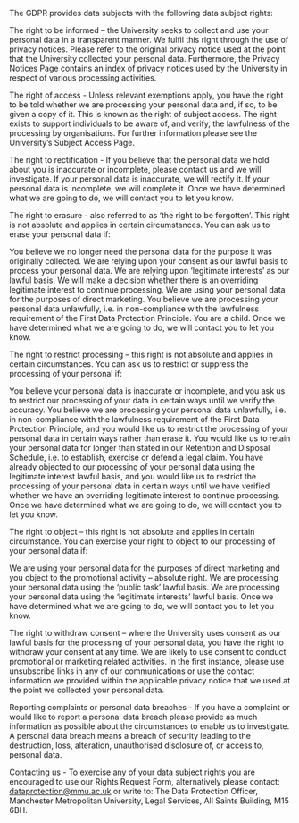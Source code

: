 The GDPR provides data subjects with the following data subject rights:

The right to be informed – the University seeks to collect and use your personal data in a transparent manner. We fulfil this right through the use of privacy notices. Please refer to the original privacy notice used at the point that the University collected your personal data. Furthermore, the Privacy Notices Page contains an index of privacy notices used by the University in respect of various processing activities.

The right of access - Unless relevant exemptions apply, you have the right to be told whether we are processing your personal data and, if so, to be given a copy of it. This is known as the right of subject access. The right exists to support individuals to be aware of, and verify, the lawfulness of the processing by organisations. For further information please see the University’s Subject Access Page.

The right to rectification - If you believe that the personal data we hold about you is inaccurate or incomplete, please contact us and we will investigate. If your personal data is inaccurate, we will rectify it. If your personal data is incomplete, we will complete it. Once we have determined what we are going to do, we will contact you to let you know.

The right to erasure - also referred to as ‘the right to be forgotten’. This right is not absolute and applies in certain circumstances. You can ask us to erase your personal data if:

You believe we no longer need the personal data for the purpose it was originally collected.
We are relying upon your consent as our lawful basis to process your personal data.
We are relying upon ‘legitimate interests’ as our lawful basis. We will make a decision whether there is an overriding legitimate interest to continue processing.
We are using your personal data for the purposes of direct marketing.
You believe we are processing your personal data unlawfully, i.e. in non-compliance with the lawfulness requirement of the First Data Protection Principle.
You are a child.
Once we have determined what we are going to do, we will contact you to let you know.

The right to restrict processing – this right is not absolute and applies in certain circumstances. You can ask us to restrict or suppress the processing of your personal if:

You believe your personal data is inaccurate or incomplete, and you ask us to restrict our processing of your data in certain ways until we verify the accuracy.
You believe we are processing your personal data unlawfully, i.e. in non-compliance with the lawfulness requirement of the First Data Protection Principle, and you would like us to restrict the processing of your personal data in certain ways rather than erase it.
You would like us to retain your personal data for longer than stated in our Retention and Disposal Schedule, i.e. to establish, exercise or defend a legal claim.
You have already objected to our processing of your personal data using the legitimate interest lawful basis, and you would like us to restrict the processing of your personal data in certain ways until we have verified whether we have an overriding legitimate interest to continue processing.
Once we have determined what we are going to do, we will contact you to let you know.

The right to object – this right is not absolute and applies in certain circumstance. You can exercise your right to object to our processing of your personal data if:

We are using your personal data for the purposes of direct marketing and you object to the promotional activity – absolute right.
We are processing your personal data using the ‘public task’ lawful basis.
We are processing your personal data using the ‘legitimate interests’ lawful basis.
Once we have determined what we are going to do, we will contact you to let you know.

The right to withdraw consent – where the University uses consent as our lawful basis for the processing of your personal data, you have the right to withdraw your consent at any time. We are likely to use consent to conduct promotional or marketing related activities. In the first instance, please use unsubscribe links in any of our communications or use the contact information we provided within the applicable privacy notice that we used at the point we collected your personal data.  

Reporting complaints or personal data breaches - If you have a complaint or would like to report a personal data breach please provide as much information as possible about the circumstances to enable us to investigate. A personal data breach means a breach of security leading to the destruction, loss, alteration, unauthorised disclosure of, or access to, personal data.

Contacting us - To exercise any of your data subject rights you are encouraged to use our Rights Request Form, alternatively please contact: dataprotection@mmu.ac.uk or write to: The Data Protection Officer, Manchester Metropolitan University, Legal Services, All Saints Building, M15 6BH. 
